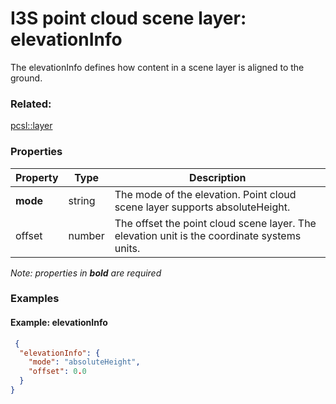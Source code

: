 # I3S point cloud scene layer: elevationInfo

The elevationInfo defines how content in a scene layer is aligned to the ground.

### Related:

[pcsl::layer](layer.pcsl.md)
### Properties

| Property | Type | Description |
| --- | --- | --- |
| **mode** | string | The mode of the elevation. Point cloud scene layer supports absoluteHeight. |
| offset | number | The offset the point cloud scene layer. The elevation unit is the coordinate systems units. |

*Note: properties in **bold** are required*

### Examples 

#### Example: elevationInfo 

```json
 {
  "elevationInfo": {
    "mode": "absoluteHeight",
    "offset": 0.0
  }
} 
```

